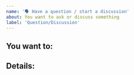 ```yaml
---
name: '🗣 Have a question / start a discussion'
about: You want to ask or discuss something
label: 'Question/Discussion'
---
```


## You want to:  
<!-- Ask question / Discuss something -->

## Details:
<!-- Place for your question/discussion -->